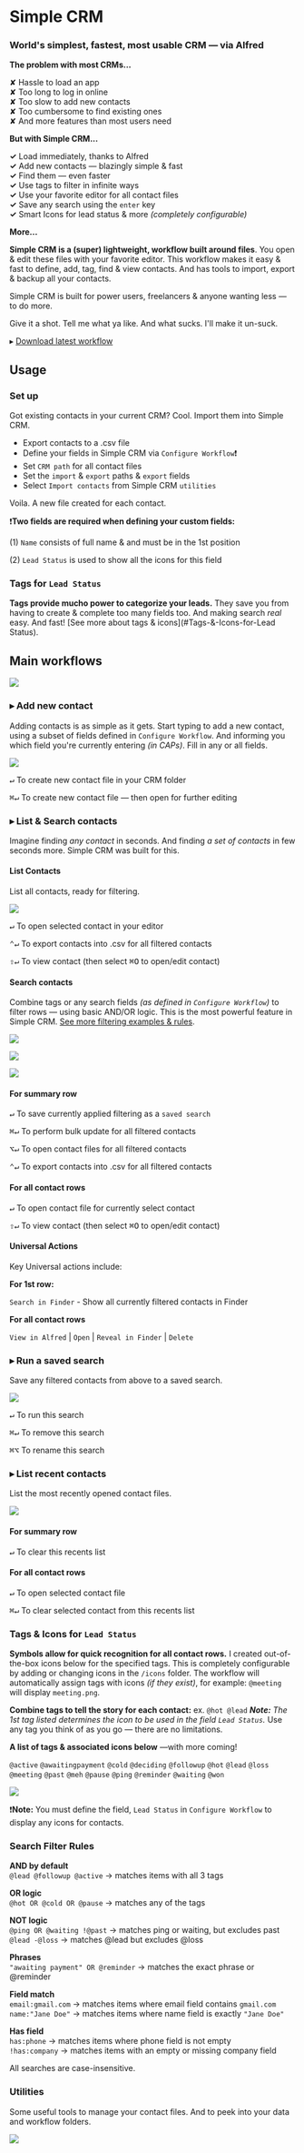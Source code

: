 # Simple CRM

### World's simplest, fastest, most usable CRM — via Alfred

**The problem with most CRMs...**

✘  Hassle to load an app  
✘  Too long to log in online  
✘  Too slow to add new contacts  
✘  Too cumbersome to find existing ones  
✘  And more features than most users need

**But with Simple CRM...** 

**✓**  Load immediately, thanks to Alfred  
**✓**  Add new contacts — blazingly simple & fast  
**✓**  Find them — even faster  
**✓**  Use tags to filter in infinite ways  
**✓**  Use your favorite editor for all contact files  
**✓**  Save any search using the `enter` key  
**✓**  Smart Icons for lead status & more *(completely configurable)*

**More...**

**Simple CRM is a (super) lightweight, workflow built around files**. You open & edit these files with your favorite editor. This workflow makes it easy & fast to define, add, tag, find &  view contacts. And has tools to import, export & backup all your contacts. 

Simple CRM is built for power users, freelancers & anyone wanting less — to do more.

Give it a shot. Tell me what ya like. And what sucks. I'll make it un-suck.

▸ [Download latest workflow](https://github.com/modrocko/simple-crm/releases/latest)

## Usage

### Set up

Got existing contacts in your current CRM? Cool. Import them into Simple CRM.

- Export contacts to a .csv file
- Define your fields in Simple CRM via `Configure Workflow`❗
- Set  `CRM path` for all contact files
- Set the `import` & `export` paths & `export` fields
- Select `Import contacts` from Simple CRM `utilities` 

Voila. A new file created for each contact.

❗**Two fields are required when defining your custom fields:**

(1) `Name` consists of full name & and must be in the 1st position

(2) `Lead Status` is used to show all the icons for this field

### Tags for `Lead Status`

**Tags provide mucho power to categorize your leads.** They save you from having to create & complete too many fields too. And making search *real* easy. And fast! [See more about tags & icons](#Tags-&-Icons-for-Lead Status).

## Main workflows

![](assets/crm.png)  

### ▸ Add new contact

Adding contacts is as simple as it gets. Start typing to add a new contact, using a subset of fields defined in `Configure Workflow`. And informing you which field you're currently entering *(in CAPs)*. Fill in any or all fields.


![](assets/crma.png) 

<kbd>↵</kbd>  To create new contact file in your CRM folder

<kbd>⌘</kbd><kbd>↵</kbd> To create new contact file — then open for further editing

### ▸ List & Search contacts

Imagine finding *any contact* in seconds. And finding *a set of contacts* in few seconds more. Simple CRM was built for this.

#### List Contacts

List all contacts, ready for filtering.

![](assets/crml.png)   

<kbd>↵</kbd> To open selected contact in your editor

<kbd>⌃</kbd><kbd>↵</kbd> To export contacts into .csv for all filtered contacts

<kbd>⇧</kbd><kbd>↵</kbd> To view contact (then select <kbd>⌘</kbd><kbd>O</kbd> to open/edit contact)

#### Search contacts

Combine tags or any search fields *(as defined in `Configure Workflow`)* to filter rows — using basic AND/OR logic. This is the most powerful feature in Simple CRM. [See more filtering examples & rules](#Search-Filter-Rules).

![](assets/crml1.png)   

![](assets/crml2.png)   

![](assets/crml3.png)     

#### For summary row

<kbd>↵</kbd> To save currently applied filtering as a `saved search`

<kbd>⌘</kbd><kbd>↵</kbd> To perform bulk update for all filtered contacts

<kbd>⌥</kbd><kbd>↵</kbd> To open contact files for all filtered contacts

<kbd>⌃</kbd><kbd>↵</kbd> To export contacts into .csv for all filtered contacts

#### For all contact rows

<kbd>↵</kbd> To open contact file for currently select contact

<kbd>⇧</kbd><kbd>↵</kbd> To view contact (then select <kbd>⌘</kbd><kbd>O</kbd> to open/edit contact)

#### Universal Actions

Key Universal actions include: 

**For 1st row:** 

`Search in Finder` - Show all currently filtered contacts in Finder

**For all contact rows**

`View in Alfred` | `Open`  | `Reveal in Finder`  | `Delete`

### ▸ Run a saved search

Save any filtered contacts from above to a saved search.

![](assets/crms.png)    

<kbd>↵</kbd> To run this search

<kbd>⌘</kbd><kbd>↵</kbd> To remove this search

<kbd>⌘</kbd><kbd>⌥</kbd> To rename this search

### ▸ List recent contacts

List the most recently opened contact files.

![](assets/crmr.png)    

#### For summary row

<kbd>↵</kbd> To clear this recents list

#### For all contact rows

<kbd>↵</kbd> To open selected contact file

<kbd>⌘</kbd><kbd>↵</kbd> To clear selected contact from this recents list

### Tags & Icons for `Lead Status`

**Symbols allow for quick recognition for all contact rows.** I created out-of-the-box icons below for the specified tags. This is completely configurable by adding or changing icons in the `/icons` folder. The workflow will automatically assign tags with icons *(if they exist)*, for example: `@meeting` will display `meeting.png`.

**Combine tags to tell the story for each contact:**  ex. `@hot @lead` ***Note:** The 1st tag listed determines the icon to be used in the field `Lead Status`.* Use any tag you think of as you go — there are no limitations.

**A list of tags & associated icons below** —with more coming!

 `@active` `@awaitingpayment` `@cold` `@deciding` `@followup` `@hot` `@lead` `@loss` `@meeting` `@past` `@meh` `@pause` `@ping` `@reminder` `@waiting` `@won`

![](assets/icons.png)  

❗**Note:** You must define the field, `Lead Status` in `Configure Workflow`  to display any icons for contacts.

### Search Filter Rules

**AND by default**  
 `@lead @followup @active` → matches items with all 3 tags  

**OR logic**  
 `@hot OR @cold OR @pause` → matches any of the tags  

**NOT logic**  
 `@ping OR @waiting !@past` → matches ping or waiting, but excludes past  
 `@lead -@loss` → matches @lead but excludes @loss  

**Phrases**  
 `"awaiting payment" OR @reminder` → matches the exact phrase or @reminder  

**Field match**  
 `email:gmail.com` → matches items where email field contains `gmail.com`  
 `name:"Jane Doe"` → matches items where name field is exactly `"Jane Doe"`  

**Has field**  
 `has:phone` → matches items where phone field is not empty  
 `!has:company` → matches items with an empty or missing company field  

All searches are case-insensitive.

### Utilities

Some useful tools to manage your contact files. And to peek into your data and workflow folders.

![](assets/crmu.png)    



